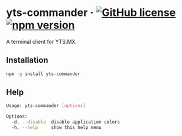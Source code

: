 # yts-commander &middot; [![GitHub license](https://img.shields.io/badge/license-MIT-red.svg)](https://github.com/atifcppprogrammer/yts-commander/blob/master/LICENSE) [![npm version](https://img.shields.io/npm/v/yts-commander.svg?style=flat)](https://www.npmjs.com/package/yts-commander)
A terminal client for YTS.MX.

## Installation
```bash
npm -g install yts-commander
```

## Help
```bash
Usage: yts-commander [options]

Options:
  -d, --disable  disable application colors
  -h, --help     show this help menu
```

